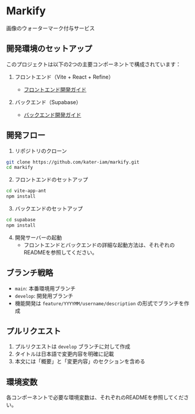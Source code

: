# Markify

画像のウォーターマーク付与サービス

## 開発環境のセットアップ

このプロジェクトは以下の2つの主要コンポーネントで構成されています：

1. フロントエンド（Vite + React + Refine）
   - [フロントエンド開発ガイド](./vite-app-ant/README.md)

2. バックエンド（Supabase）
   - [バックエンド開発ガイド](./supabase/README.md)

## 開発フロー

1. リポジトリのクローン
```bash
git clone https://github.com/kater-iam/markify.git
cd markify
```

2. フロントエンドのセットアップ
```bash
cd vite-app-ant
npm install
```

3. バックエンドのセットアップ
```bash
cd supabase
npm install
```

4. 開発サーバーの起動
   - フロントエンドとバックエンドの詳細な起動方法は、それぞれのREADMEを参照してください。

## ブランチ戦略

- `main`: 本番環境用ブランチ
- `develop`: 開発用ブランチ
- 機能開発は `feature/YYYYMM/username/description` の形式でブランチを作成

## プルリクエスト

1. プルリクエストは `develop` ブランチに対して作成
2. タイトルは日本語で変更内容を明確に記載
3. 本文には「概要」と「変更内容」のセクションを含める

## 環境変数

各コンポーネントで必要な環境変数は、それぞれのREADMEを参照してください。

